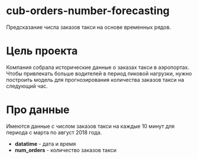 # cub-orders-number-forecasting
Предсказание числа заказов такси на основе временных рядов.
# Цель проекта
Компания собрала исторические данные о заказах такси в аэропортах. Чтобы привлекать больше водителей в период пиковой нагрузки, нужно построить модель для прогнозирования количества заказов такси на следующий час.
# Про данные
Имеются данные с числом заказов такси на каждые 10 минут для периода с марта по август 2018 года.
- **datatime** - дата и время
- **num_orders** - количество заказов такси
